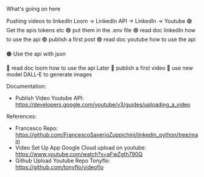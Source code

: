 What's going on here

Pushing videos to linkedIn
Loom -> LinkedIn API -> LinkedIn -> Youtube
🟢 Get the apis tokens etc
🟢 put them in the .env file
🟢 read doc linkedIn how to use the api
🟢 publish a first post
🟢 read doc youtube how to use the api

🟠 Use the api with json

🔴 read doc loom how to use the api Later
🔴 publish a first video
🔴 use new model DALL-E to generate images

Documentation:
- Publish Video Youtube API: https://developers.google.com/youtube/v3/guides/uploading_a_video

References:
- Francesco Repo: https://github.com/FrancescoSaverioZuppichini/linkedin_python/tree/main
- Video Set Up App Google Cloud upload on youtube: https://www.youtube.com/watch?v=aFwZgth790Q
- Github Upload Youtube Repo Tonyflo: https://github.com/tonyflo/videoflo

